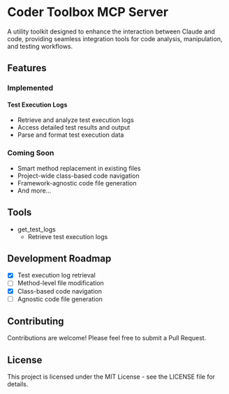 # Coder Toolbox MCP Server

A utility toolkit designed to enhance the interaction between Claude and code, providing seamless integration tools for
code analysis, manipulation, and testing workflows.

## Features

### Implemented

#### Test Execution Logs

- Retrieve and analyze test execution logs
- Access detailed test results and output
- Parse and format test execution data

### Coming Soon

- Smart method replacement in existing files
- Project-wide class-based code navigation
- Framework-agnostic code file generation
- And more...

## Tools

- get_test_logs
    - Retrieve test execution logs

## Development Roadmap

- [x] Test execution log retrieval
- [ ] Method-level file modification
- [X] Class-based code navigation
- [ ] Agnostic code file generation

## Contributing

Contributions are welcome! Please feel free to submit a Pull Request.

## License

This project is licensed under the MIT License - see the LICENSE file for details.
